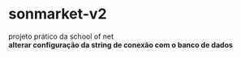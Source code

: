 # sonmarket-v2
projeto prático da school of net<br/>
<strong>alterar configuração da string de conexão com o banco de dados</strong>

